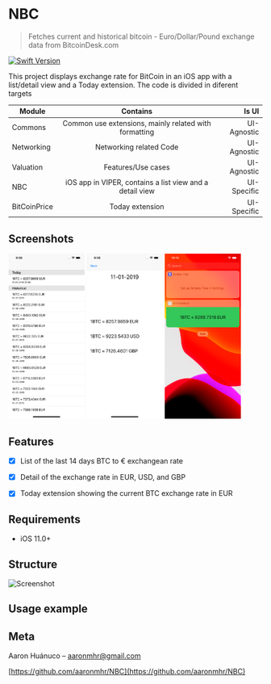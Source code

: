 # NBC
> Fetches current and historical bitcoin - Euro/Dollar/Pound exchange data from BitcoinDesk.com

[![Swift Version][swift-image]][swift-url]

This project displays exchange rate for BitCoin in an iOS app with a list/detail view and a Today extension. 
The code is divided in diferent targets

| Module        | Contains           | Is UI  |
| ------------- |:-------------:| -----:|
| Commons     | Common use extensions, mainly related with formatting | UI-Agnostic |
| Networking      | Networking related Code      |   UI-Agnostic |
| Valuation | Features/Use cases      |    UI-Agnostic |
| NBC     | iOS app in VIPER, contains a list view and a detail view | UI-Specific |
| BitCoinPrice      | Today extension      |   UI-Specific |


## Screenshots

<img src="Assets/BCList.png" width="30%"> <img src="Assets/BCDetail.png" width="30%"> <img src="Assets/BCTodayExtension.png" width="30%">

## Features

- [x] List of the last 14 days BTC to € exchangean rate
- [x] Detail of the exchange rate in EUR, USD, and GBP
- [x] Today extension showing the current BTC exchange rate in EUR


## Requirements

- iOS 11.0+

## Structure

![Screenshot](Assets/N26BC.png)

## Usage example


## Meta

Aaron Huánuco – aaronmhr@gmail.com

[https://github.com/aaronmhr/NBC](https://github.com/aaronmhr/NBC)

[swift-image]:https://img.shields.io/badge/swift-5.0-orange.svg
[swift-url]: https://swift.org/
